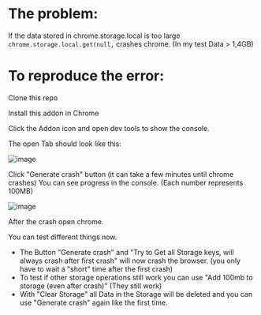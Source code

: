# The problem:

If the data stored in chrome.storage.local is too large `chrome.storage.local.get(null,` crashes chrome. (In my test Data >  1,4GB)

# To reproduce the error:
Clone this repo

Install this addon in Chrome

Click the Addon icon and open dev tools to show the console.

The open Tab should look like this:

![image](https://github.com/user-attachments/assets/cee90e80-973a-41d2-b9f6-1862c0ca4610)

Click "Generate crash" button (it can take a few minutes until chrome crashes)
You can see progress in the console. (Each number represents 100MB)

![image](https://github.com/user-attachments/assets/03c5a3e1-9a7a-46e5-8c80-4333e4fd2385)


After the crash open chrome.

You can test different things now.
- The Button "Generate crash" and "Try to Get all Storage keys, will always crash after first crash" will now crash the browser. (you only have to wait a "short" time after the first crash)
- To test if other storage operations still work you can use "Add 100mb to storage (even after crash)" (They still work)
- With "Clear Storage" all Data in the Storage will be deleted and you can use "Generate crash" again like the first time.
